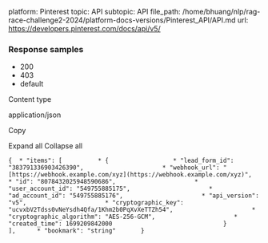 platform: Pinterest
topic: API
subtopic: API
file_path: /home/bhuang/nlp/rag-race-challenge2-2024/platform-docs-versions/Pinterest_API/API.md
url: https://developers.pinterest.com/docs/api/v5/

### Response samples

* 200
* 403
* default

Content type

application/json

Copy

Expand all Collapse all

`{  * "items": [          * {                  * "lead_form_id": "383791336903426390",                      * "webhook_url": "[https://webhook.example.com/xyz](https://webhook.example.com/xyz)",                      * "id": "8078432025948590686",                      * "user_account_id": "549755885175",                      * "ad_account_id": "549755885176",                      * "api_version": "v5",                      * "cryptographic_key": "ucvxbV2Tdss0vNeYsdh4Qfa/1Khm2b0PqXvXeTTZh54",                      * "cryptographic_algorithm": "AES-256-GCM",                      * "created_time": 1699209842000                               }                   ],      * "bookmark": "string"       }`